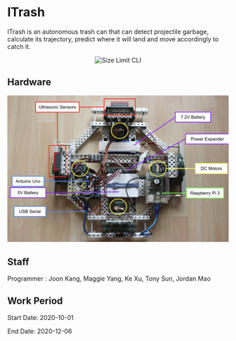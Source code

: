 # ITrash
ITrash is an autonomous trash can that can detect projectile garbage, calculate its trajectory, predict where it will land and move accordingly to catch it.


<p align="center">
  <img src="./assets/intro.gif" alt="Size Limit CLI" width="600">
</p>

Hardware
--------

<p align="center">
  <img src="./assets/hardware.png" alt="Size Limit CLI" width="600">
</p>


Staff
-----

Programmer : Joon Kang, Maggie Yang, Ke Xu, Tony Sun, Jordan Mao



Work Period
-----------

Start Date: 2020-10-01


End Date: 2020-12-06

